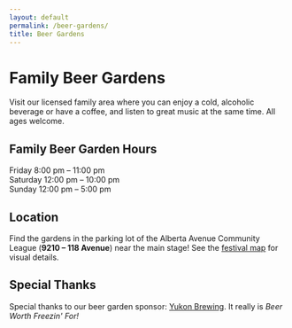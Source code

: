 ```yaml
---
layout: default
permalink: /beer-gardens/
title: Beer Gardens
---
```


# Family Beer Gardens

Visit our licensed family area where you can enjoy a cold, alcoholic beverage or have a coffee, and listen to great music at the same time. 
All ages welcome.  

## Family Beer Garden Hours

Friday 8:00 pm – 11:00 pm  
Saturday 12:00 pm – 10:00 pm  
Sunday 12:00 pm – 5:00 pm  

## Location
Find the gardens in the parking lot of the Alberta Avenue Community League (**9210 – 118 Avenue**) near the main stage! See the [festival map](/map) for visual details. 

## Special Thanks
Special thanks to our beer garden sponsor: [Yukon Brewing](http://yukonbeer.com). It really is _Beer Worth Freezin' For!_

